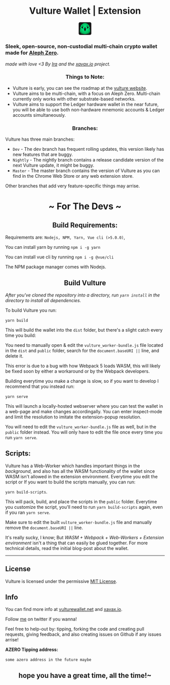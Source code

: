 <h1 align="center">Vulture Wallet | Extension</h1>
<p align='center'>
<img src="./public/icons/VultureIcon2.png" alt="Example 1" width="8%"> 
</p>

### Sleek, open-source, non-custodial multi-chain crypto wallet made for [Aleph Zero](alephzero.org).

*made with love <3 By [Ira](https://twitter/diinkitheimp) and the [xavax.io](https://www.xavax.io) project.*


<h3 align="center"> Things to Note: </h3>

* Vulture is early, you can see the roadmap at the [vulture website](https://vulturewallet.net).
* Vulture aims to be multi-chain, with a focus on Aleph Zero. Multi-chain currently only works with
other substrate-based networks.
* Vulture aims to support the Ledger hardware wallet in the near future, you will be able to use both non-hardware mnemonic accounts & Ledger accounts simultaneously.
<h3 align="center"> Branches: </h3>

Vulture has three main branches:

* `Dev` - The dev branch has frequent rolling updates, this version likely has new features that are buggy.
* `Nightly` - The nightly branch contains a release candidate version of the next Vulture update, it might be buggy.
* `Master` - The master branch contains the version of Vulture as you can find in the Chrome Web Store or any web extension store.

Other branches that add very feature-specific things may arrise.


<h1 align="center"> ~ For The Devs ~ </h1>


<h2 align="center"> Build Requirements: </h2>

Requirements are: `Nodejs, NPM, Yarn, Vue cli (>5.0.0)`,

You can install yarn by running `npm i -g yarn`

You can install vue cli by running `npm i -g @vue/cli`

The NPM package manager comes with Nodejs.



<h2 align="center"> Build Vulture </h2>

*After you've cloned the repository into a directory, run `yarn install` in the directory to install all dependencies.*

To build Vulture you run:

`yarn build`

This will build the wallet into the `dist` folder, but there's a slight catch every time you build:

You need to manually
open & edit the `vulture_worker-bundle.js` file located in the `dist` and `public` folder, search for the `document.baseURI ||` line, and delete it.

This error is due to a bug with how Webpack 5 loads WASM, this will likely be fixed soon by either a workaround or by the Webpack developers.


Building everytime you make a change is slow, so if you want to develop I recommend that you instead run:


`yarn serve`

This will launch a locally-hosted webserver where you can test the wallet in a web-page and make changes accordingally. You can enter inspect-mode and limit the resolution to imitate the extension-popup resolution.

You will need to edit the `vulture_worker-bundle.js` file as well, but in the `public` folder instead. You will only have to edit the file once every time you run `yarn serve`.

## Scripts:
Vulture has a Web-Worker which handles important things in the *background*, and also has all the WASM functionality of the wallet since WASM isn't allowed in the extension environment. Everytime you edit the script or If you want to build the scripts manually, you can run:

`yarn build-scripts`.

This will pack, build, and place the scripts in the `public` folder. Everytime you customize the script, you'll need to run `yarn build-scripts` again, even if you ran `yarn serve`.

Make sure to edit the built `vulture_worker-bundle.js` file and manually remove the `document.baseURI ||` line.

It's really sucky, I know; But *WASM + Webpack + Web-Workers + Extension environment* isn't a thing that can easily be glued together. For more technical details, read the initial blog-post about the wallet.
___

## License
Vulture is licensed under the permissive [MIT License](https://mit-license.org/).


## Info


You can find more info at [vulturewallet.net](https://vulturewallet.net) and [xavax.io](https://www.xavax.io).

Follow [me](https://twitter/DiinkiTheImp) on twitter if you wanna!

Feel free to help-out by: tipping, forking the code and creating pull requests, giving feedback, and also creating issues on Github if any issues arrise!

**AZERO Tipping address:**

`some azero address in the future maybe`


<h2 align="center">hope you have a great time, all the time!~ </h2>

